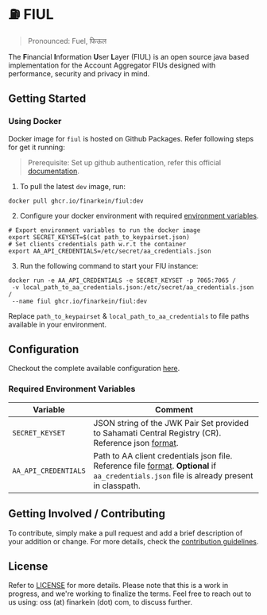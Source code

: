 # ⛽ FIUL

> Pronounced: Fuel, फिऊल

The **F**inancial **I**nformation **U**ser **L**ayer (FIUL) is an open source java based implementation for the Account
Aggregator FIUs designed with performance, security and privacy in mind.

## Getting Started

### Using Docker

Docker image for `fiul` is hosted on Github Packages. Refer following steps for get it running:

> Prerequisite: Set up github authentication, refer this official [documentation](https://docs.github.com/en/packages/working-with-a-github-packages-registry/working-with-the-container-registry). 

1. To pull the latest `dev` image, run: 
```shell
docker pull ghcr.io/finarkein/fiul:dev
```
2. Configure your docker environment with required [environment variables](#required-environment-variables).
```shell
# Export environment variables to run the docker image
export SECRET_KEYSET=$(cat path_to_keypairset.json)
# Set clients credentials path w.r.t the container
export AA_API_CREDENTIALS=/etc/secret/aa_credentials.json
```
3. Run the following command to start your FIU instance:
```shell
docker run -e AA_API_CREDENTIALS -e SECRET_KEYSET -p 7065:7065 /
 -v local_path_to_aa_credentials.json:/etc/secret/aa_credentials.json /
 --name fiul ghcr.io/finarkein/fiul:dev
```

Replace `path_to_keypairset` & `local_path_to_aa_credentials` to file paths available in your environment.

## Configuration

Checkout the complete available configuration [here](fiul-rest/fiul-rest-app/src/main/resources/application.properties).

### Required Environment Variables

Variable            | Comment
------------------- | -------
`SECRET_KEYSET`     | JSON string of the JWK Pair Set provided to Sahamati Central Registry (CR). Reference json [format](docs/secret_keyset_format.json).
`AA_API_CREDENTIALS`| Path to AA client credentials json file. Reference file [format](docs/aa_api_credentials_format.json). **Optional** if `aa_credentials.json` file is already present in classpath.

## Getting Involved / Contributing

To contribute, simply make a pull request and add a brief description of your addition or change. For
more details, check the [contribution guidelines](.github/CONTRIBUTING.md).

## License

Refer to [LICENSE](license/LICENSE) for more details. Please note that this is a work in progress, and we're working to 
finalize the terms. Feel free to reach out to us using: oss (at) finarkein (dot) com, to discuss further.